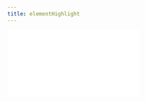 ```yaml
---
title: elementHighlight
---
```


<embed src="@/docs/spec/interaction/elementHighlight.zh.md"></embed>